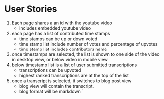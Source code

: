 # User Stories

1. Each page shares a an id with the youtube video
    - includes embedded youtube video 
2. each page has a list of contributed time stamps
    - time stamps can be up or down voted
    - time stamp list include number of votes and percentage of upvotes
    - time stamp list includes contributors name
3. once timestamps are selected, the list is shown to one side of the video in desktop view, or below video in mobile view
4. below timestamp list is a list of user submitted transcriptions
    - transcriptions can be upvoted
    - highest ranked transcriptions are at the top of the list
5.  once a transcript is selected, it switches to blog post view
    - blog view will contain the transcript.
    - blog format will be markdown
    `
